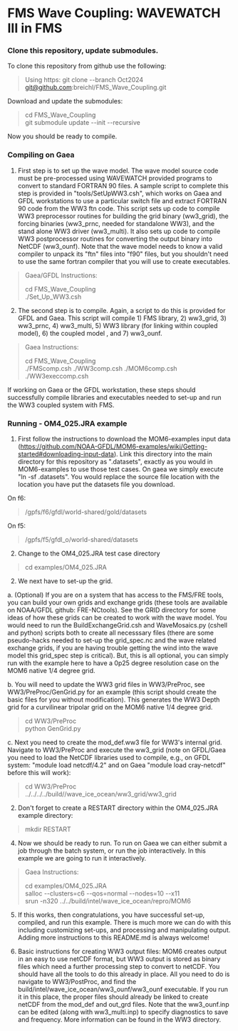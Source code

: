 # FMS Wave Coupling: WAVEWATCH III in FMS

### Clone this repository, update submodules.

To clone this repository from github use the following:

> Using https:
> git clone --branch Oct2024 git@github.com:breichl/FMS_Wave_Coupling.git

Download and update the submodules:

> cd FMS_Wave_Coupling  
> git submodule update --init --recursive

Now you should be ready to compile.


### Compiling on Gaea

1. First step is to set up the wave model.  The wave model source code must be pre-processed using WAVEWATCH provided programs to convert to standard FORTRAN 90 files.  A sample script to complete this step is provided in "tools/SetUpWW3.csh", which works on Gaea and GFDL workstations to use a particular switch file and extract FORTRAN 90 code from the WW3 ftn code.  This script sets up code to compile WW3 preprocessor routines for building the grid binary (ww3_grid), the forcing binaries (ww3_prnc, needed for standalone WW3), and the stand alone WW3 driver (ww3_multi).  It also sets up code to compile WW3 postprocessor routines for converting the output binary into NetCDF (ww3_ounf).  Note that the wave model needs to know a valid compiler to unpack its "ftn" files into "f90" files, but you shouldn't need to use the same fortran compiler that you will use to create executables.

> Gaea/GFDL Instructions:
>
> cd FMS_Wave_Coupling  
> ./Set_Up_WW3.csh

2. The second step is to compile.  Again, a script to do this is provided for GFDL and Gaea.  This script will compile 1) FMS library, 2) ww3_grid, 3) ww3_prnc, 4) ww3_multi, 5) WW3 library (for linking within coupled model), 6) the coupled model , and 7) ww3_ounf.

> Gaea Instructions:
>
> cd FMS_Wave_Coupling  
> ./FMScomp.csh
> ./WW3comp.csh
> ./MOM6comp.csh
> ./WW3execcomp.csh


If working on Gaea or the GFDL workstation, these steps should successfully compile libraries and executables needed to set-up and run the WW3 coupled system with FMS.

### Running - OM4_025.JRA example

1. First follow the instructions to download the MOM6-examples input data (https://github.com/NOAA-GFDL/MOM6-examples/wiki/Getting-started#downloading-input-data).  Link this directory into the main directory for this repository as ".datasets", exactly as you would in MOM6-examples to use those test cases.  On gaea we simply execute "ln -sf <see location below> .datasets".  You would replace the source file location with the location you have put the datasets file you download.

On f6:  
>/gpfs/f6/gfdl/world-shared/gold/datasets

On f5:  
>/gpfs/f5/gfdl_o/world-shared/datasets  

2. Change to the OM4_025.JRA test case directory

> cd examples/OM4_025.JRA

2. We next have to set-up the grid.

a. (Optional) If you are on a system that has access to the FMS/FRE tools, you can build your own grids and exchange grids (these tools are available on NOAA/GFDL github: FRE-NCtools).  See the GRID directory for some ideas of how these grids can be created to work with the wave model.  You would need to run the BuildExchangeGrid.csh and WaveMosaics.py (cshell and python) scripts both to create all necesssary files (there are some pseudo-hacks needed to set-up the grid_spec.nc and the wave related exchange grids, if you are having trouble getting the wind into the wave model this grid_spec step is critical).  But, this is all optional, you can simply run with the example here to have a 0p25 degree resolution case on the MOM6 native 1/4 degree grid.  

b. You will need to update the WW3 grid files in WW3/PreProc, see WW3/PreProc/GenGrid.py for an example (this script should create the basic files for you without modification). This generates the WW3 Depth grid for a curvilinear tripolar grid on the MOM6 native 1/4 degree grid.  

> cd WW3/PreProc  
> python GenGrid.py

c. Next you need to create the mod_def.ww3 file for WW3's internal grid.  Navigate to WW3/PreProc and execute the ww3_grid (note on GFDL/Gaea you need to load the NetCDF libraries used to compile, e.g., on GFDL system: "module load netcdf/4.2" and on Gaea "module load cray-netcdf" before this will work):

> cd WW3/PreProc  
> ../../../../build/<compiler environment>/wave_ice_ocean/ww3_grid/ww3_grid

2. Don't forget to create a RESTART directory within the OM4_025.JRA example directory:

> mkdir RESTART

4.  Now we should be ready to run.  To run on Gaea we can either submit a job through the batch system, or run the job interactively.  In this example we are going to run it interactively.

> Gaea Instructions:
>
> cd examples/OM4_025.JRA  
> salloc --clusters=c6 --qos=normal --nodes=10 --x11  
> srun -n320 ../../build/intel/wave_ice_ocean/repro/MOM6

5.  If this works, then congratulations, you have successful set-up, compiled, and run this example.  There is much more we can do with this including customizing set-ups, and processing and manipulating output.  Adding more instructions to this README.md is always welcome!

6.  Basic instructions for creating WW3 output files:  MOM6 creates output in an easy to use netCDF format, but WW3 output is stored as binary files which need a further processing step to convert to netCDF.  You should have all the tools to do this already in place.  All you need to do is navigate to WW3/PostProc, and find the build/intel/wave_ice_ocean/ww3_ounf/ww3_ounf executable.  If you run it in this place, the proper files should already be linked to create netCDF from the mod_def and out_grd files.  Note that the ww3_ounf.inp can be edited (along with ww3_multi.inp) to specify diagnostics to save and frequency.  More information can be found in the WW3 directory.

